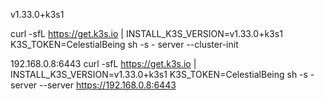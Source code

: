 v1.33.0+k3s1

curl -sfL https://get.k3s.io | INSTALL_K3S_VERSION=v1.33.0+k3s1 K3S_TOKEN=CelestialBeing sh -s - server --cluster-init

192.168.0.8:6443
curl -sfL https://get.k3s.io | INSTALL_K3S_VERSION=v1.33.0+k3s1 K3S_TOKEN=CelestialBeing sh -s - server --server https://192.168.0.8:6443

